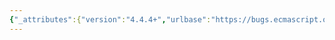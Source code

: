 ```yaml
---
{"_attributes":{"version":"4.4.4+","urlbase":"https://bugs.ecmascript.org/","maintainer":"dherman@mozilla.com"},"bug":{"bug_id":352,"creation_ts":"2012-05-11 15:40:00 -0700","short_desc":"8.6.2 typo: \"enumate\" should be \"enumerate\"","delta_ts":"2012-06-16 09:44:03 -0700","product":"Draft for 6th Edition","component":"editorial issue","version":"Rev 6: February 2012 Draft","rep_platform":"All","op_sys":"All","bug_status":"RESOLVED","resolution":"FIXED","priority":"Normal","bug_severity":"trivial","everconfirmed":true,"reporter":{"uid":"d","name":"Domenic Denicola"},"assigned_to":{"uid":"allen","name":"Allen Wirfs-Brock"},"long_desc":[{"commentid":936,"comment_count":0,"who":{"uid":"d","name":"Domenic Denicola"},"bug_when":"2012-05-11 15:40:37 -0700","thetext":"It's in Table 8, Description column, [[Iterate]] row."},{"commentid":1021,"comment_count":1,"who":{"uid":"allen","name":"Allen Wirfs-Brock"},"bug_when":"2012-06-16 09:44:03 -0700","thetext":"fixed in \"Rev 8\", June 12,2012 draft"}]}}
---
```

